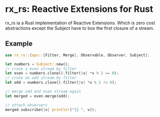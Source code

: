 # rx_rs: Reactive Extensions for Rust

rx_rs ia a Rust implementation of Reactive Extensions. Which is zero cost abstractions except the Subject have to box the first closure of a stream.

## Example 

```rust
use rx_rs::{ops::{Filter, Merge}, Observable, Observer, Subject};

let numbers = Subject::new();
// crate a even stream by filter
let even = numbers.clone().filter(|v| *v % 2 == 0);
// crate an odd stream by filter
let odd = numbers.clone().filter(|v| *v % 2 != 0);

// merge odd and even stream again
let merged = even.merge(odd);

// attach observers
merged.subscribe(|v| println!("{} ", v));
```